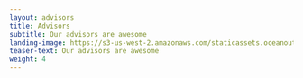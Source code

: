 ```yaml
---
layout: advisors 
title: Advisors
subtitle: Our advisors are awesome 
landing-image: https://s3-us-west-2.amazonaws.com/staticassets.oceanoutcomes.org/rollover+images/our-team-hover.jpg
teaser-text: Our advisors are awesome 
weight: 4
---
```

